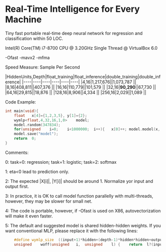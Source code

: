 # Real-Time Intelligence for Every Machine
Tiny fast portable real-time deep neural network for regression and classification within 50 LOC.

Intel(R) Core(TM) i7-8700 CPU @ 3.20GHz Single Thread @ VirtualBox 6.0 

-Ofast -mavx2 -mfma

Speed Measure:	Sample Per Second

|HiddenUnits,Depth|float_training|float_inference|double_training|double_inference|
|----|----|----|----|----|----|
|4,16|1,217,676||1,073,787 ||
|8,16|408,811||407,376 ||
|16,16|110,779||101,579 ||
|32,16|**90,290**||67,730 ||
|64,16|29,815||18,876 ||
|128,16|8,906||4,334 ||
|256,16|2,029||1,089 ||

Code Example:

```C++
int	main(void){
	float	x[4]={1,2,3,5},	y[1]={2};
	wymlp<float,4,32,16,1,0>	model;	
	model.random(347834);
	for(unsigned	i=0;	i<1000000;	i++){	x[0]++;	model.model(x, y, 0.1);	}
	model.save("model");
	return	0;
}
```
Comments:

0:	task=0: regression; task=1: logistic;	task=2:	softmax

1:	eta<0 lead to prediction only.

2:	The expected |X[i]|, |Y[i]| should be around 1. Normalize yor input and output first.

3:	In practice, it is OK to call model function parallelly with multi-threads, however, they may be slower for small net.

4:	The code is portable, however, if -Ofast is used on X86, autovectorization will make it even faster.

5:	The default and suggested model is shared hidden-hidden weights. If you want conventional MLP, please replace it with the following lines:
```C++
	#define	wymlp_size	((input+1)*hidden+(depth-1)*hidden*hidden+output*hidden)
	unsigned	woff(unsigned	i,	unsigned	l) {	return	l?(input+1)*hidden+(l-1)*hidden*hidden+i*hidden:i*hidden;	}
```


